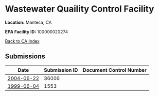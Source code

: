 # Wastewater Quaility Control Facility

**Location:** Manteca, CA

**EPA Facility ID:** 100000020274

[Back to CA Index](../../index.md)

## Submissions

| Date | Submission ID | Document Control Number |
|------|--------------|-------------------------|
| [2004-06-22](submissions/36006.md) | 36006 |  |
| [1999-06-04](submissions/1553.md) | 1553 |  |

